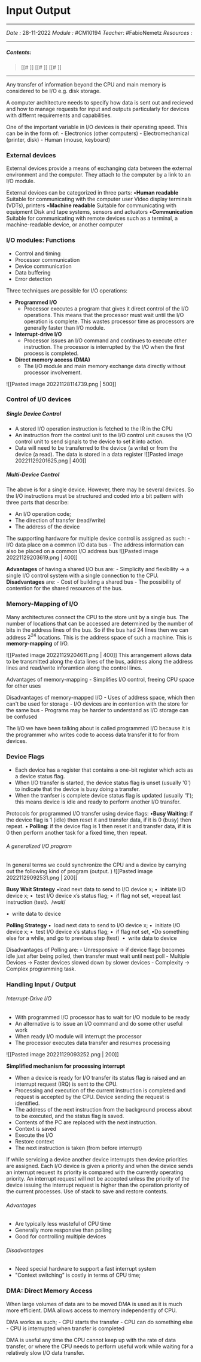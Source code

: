 # Input Output
---
*Date :*  28-11-2022 
*Module :* #CM10194 
*Teacher*: #FabioNemetz 
*Resources :*

---
##### Contents: 
> [[# ]]
> [[# ]]
> [[# ]]
> 
--- 

Any transfer of information beyond the CPU and main memory is considered to be I/O e.g. disk storage. 

A computer architecture needs to specify how data is sent out and recieved and how to manage requests for input and outputs particularly for devices with differnt requirements and capabilities. 

One of the important variable in I/O devices is their operating speed. This can be in the form of:
	- Electronics (other computers)
	- Electromechanical (printer, disk)
	- Human (mouse, keyboard)

### External devices
External devices provide a means of exchanging data between the external environment and the computer. They attach to the computer by a link to an I/O module.

External devices can be categorized in three parts:
•**Human readable**
	Suitable for communicating with the computer user
	Video display terminals (VDTs), printers
•**Machine readable**
	Suitable for communicating with equipment
	Disk and tape systems, sensors and actuators
•**Communication**
	Suitable for communicating with remote devices such as a terminal, a machine-readable device, or another computer

### I/O modules: Functions
- Control and timing
- Processor communication
- Device communication
- Data buffering 
- Error detection

Three techniques are possible for I/O operations:
- **Programmed I/O**
	- Processor executes a program that gives it direct control of the I/O operations. This means that the processor must wait until the I/O operation is complete. This wastes processor time as processors are generally faster than I/O module. 
- **Interrupt-drive I/O**
	- Processor issues an I/O command and continues to execute other instruction. The processor is interrupted by the I/O when the first process is completed. 
- **Direct memory access (DMA)**
	- The I/O module and main memory exchange data directly without processor involvement. 

![[Pasted image 20221128114739.png | 500]]

### Control of I/O devices

##### Single Device Control
- A stored I/O operation instruction is fetched to the IR in the CPU
- An instruction from the control unit to the I/O control unit causes the I/O control unit to send signals to the device to set it into action. 
- Data will need to be transferred to the device (a write) or from the device (a read). The data is stored in a data register
![[Pasted image 20221129201625.png | 400]]

##### Multi-Device Control
The above is for a single device. However, there may be several devices. So the I/O instructions must be structured and coded into a bit pattern with three parts that describe: 
- An I/O operation code;
- The direction of transfer (read/write)
- The address of the device

The supporting hardware for multiple device control is assigned as such:
	- I/O data place on a common I/O data bus
	- The address information can also be placed on a common I/O address bus
![[Pasted image 20221129203619.png | 400]]

**Advantages** of having a shared I/O bus are:
	- Simplicity and flexibility $\to$ a single I/O control system with a single connection to the CPU. 
**Disadvantages** are: 
	- Cost of building a shared bus
	- The possibility of contention for the shared resources of the bus. 

### Memory-Mapping of I/O
Many architectures connect the CPU to the store unit by a single bus. The number of locations that can be accessed are determined by the number of bits in the address lines of the bus. So if the bus had 24 lines then we can address $2^{24}$ locations. This is the address space of such a machine. This is **memory-mapping** of I/O. 

![[Pasted image 20221129204611.png | 400]]
This arrangement allows data to be transmitted along the data lines of the bus, address along the address lines and read/write inforamtion along the control lines. 

Advantages of memory-mapping
	- Simplifies I/O control, freeing CPU space for other uses

Disadvantages of memory-mapped I/O
	- Uses of address space, which then can't be used for storage
	- I/O devices are in contention with the store for the same bus
	- Programs may be harder to understand as I/O storage can be confused

The I/O we have been talking about is called programmed I/O because it is the programmer who writes code to access data transfer it to for from devices. 

### Device Flags
- Each device has a register that contains a one-bit register which acts as a device status flag. 
- When I/O transfer is started, the device status flag is unset (usually '0') to indicate that the device is busy doing a transfer. 
- When the tranfser is complete device status flag is updated (usually '1'); this means device is idle and ready to perform another I/O transfer. 

Protocols for programmed I/O transfer using device flags:
•**Busy Waiting**: if the device flag is 1 (idle) then reset it and transfer data, if it is 0 (busy) then repeat.
• **Polling**: if the device flag is 1 then reset it and transfer data, if it is 0 then perform another task for a fixed time, then repeat.

###### A generalized I/O program
In general terms we could synchronize the CPU and a device by carrying out the following kind of program (output. )
![[Pasted image 20221129092531.png | 200]]

**Busy Wait Strategy**
•load next data to send to I/O device x;
•  initiate I/O device x;
•  test I/O device x’s status flag;
•  if flag not set,
	•repeat last instruction (test).  /*wait*/
	
•  write data to device

**Polling Strategy**
•  load next data to send to I/O device x;
•  initiate I/O device x;
•  test I/O device x’s status flag;
•  if flag not set,
	•Do something else for a while, and go to previous step (test) 
•  write data to device

Disadvantages of Polling are:
	- Unresponsive $\to$ if device flage becomes idle just after being polled, then transfer must wait until next poll
	- Multiple Devices $\to$ Faster devices slowed down by slower devices
	- Complexity $\to$ Complex programming task. 
	
### Handling Input / Output

###### Interrupt-Drive I/O
- With programmed I/O processor has to wait for I/O module to be ready
- An alternative is to issue an I/O command and do some other useful work
- When ready I/O module will interrupt the processor
- The processor executes data transfer and resumes processing

![[Pasted image 20221129093252.png | 200]]


**Simplified mechanism for processing interrupt**
- When a device is ready for I/O transfer its status flag is raised and an interrupt request (IRQ) is sent to the CPU. 
- Processing and execution of the current instruction is completed and request is accepted by the CPU. Device sending the request is identified. 
- The address of the next instruction from the background process about to be executed, and the status flag is saved. 
- Contents of the PC are replaced with the next instruction. 
- Context is saved
- Execute the I/O
- Restore context
- The next instruction is taken (from before interrupt)

If while servicing a device another device interrupts then device priorities are assigned. Each I/O device is given a priority and when the device sends an interrupt request its priority is compared with the currently operating priority. 
An interrupt request will not be accepted unless the priority of the device issuing the interrupt request is higher than the operation priority of the current processes. 
Use of stack to save and restore contexts. 

###### Advantages
- Are typically less wasteful of CPU time 
- Generally more responsive than polling
- Good for controlling multiple devices

###### Disadvantages 
- Need special hardware to support a fast interrupt system
- "Context switching" is costly in terms of CPU time; 


### DMA: Direct Memory Access
When large volumes of data are to be moved DMA is used as it is much more efficient. DMA allows access to memory independently of CPU. 

DMA works as such;
	- CPU starts the transfer
	- CPU can do something else
	- CPU is interrupted when transfer is completed

DMA is useful any time the CPU cannot keep up with the rate of data transfer, or where the CPU needs to perform useful work while waiting for a relatively slow I/O data transfer. 

